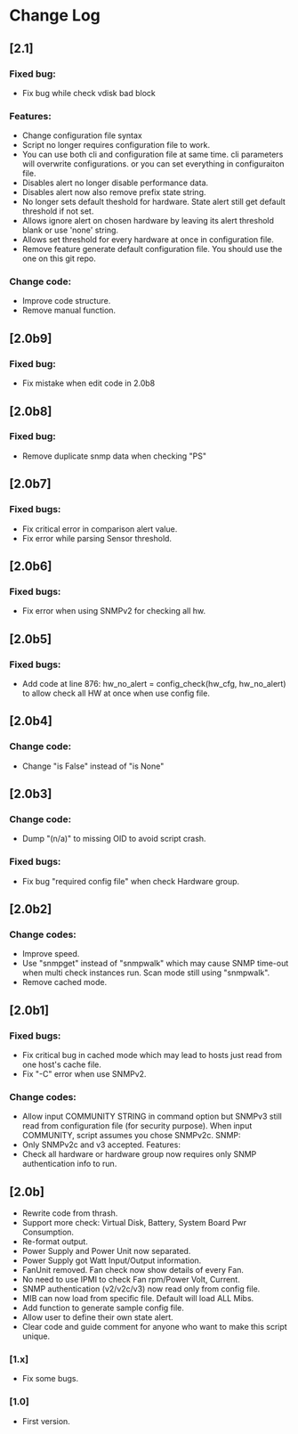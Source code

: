 # Change Log
## [2.1]
### Fixed bug:
- Fix bug while check vdisk bad block

### Features:
- Change configuration file syntax
- Script no longer requires configuration file to work.
- You can use both cli and configuration file at same time. cli parameters will overwrite configurations. or you can set everything in configuraiton file.
- Disables alert no longer disable performance data.
- Disables alert now also remove prefix state string.
- No longer sets default theshold for hardware. State alert still get default threshold if not set.
- Allows ignore alert on chosen hardware by leaving its alert threshold blank or use 'none' string.
- Allows set threshold for every hardware at once in configuration file.
- Remove feature generate default configuration file. You should use the one on this git repo.

### Change code:
- Improve code structure.
- Remove manual function.

## [2.0b9]
### Fixed bug:
- Fix mistake when edit code in 2.0b8

## [2.0b8]
### Fixed bug:
- Remove duplicate snmp data when checking "PS"

## [2.0b7]
### Fixed bugs:
- Fix critical error in comparison alert value.
- Fix error while parsing Sensor threshold.

## [2.0b6]
### Fixed bugs:
- Fix error when using SNMPv2 for checking all hw.

## [2.0b5]
### Fixed bugs:
- Add code at line 876: hw_no_alert = config_check(hw_cfg, hw_no_alert) to allow check all HW at once when use config file.

## [2.0b4]
### Change code:
- Change "is False" instead of "is None"

## [2.0b3]
### Change code:
- Dump "(n/a)" to missing OID to avoid script crash. 

### Fixed bugs:
- Fix bug "required config file" when check Hardware group. 

## [2.0b2]
### Change codes:
- Improve speed.
- Use "snmpget" instead of "snmpwalk" which may cause SNMP time-out when multi check instances run. Scan mode still using "snmpwalk".
- Remove cached mode.

## [2.0b1]
### Fixed bugs:
- Fix critical bug in cached mode which may lead to hosts just read from one host's cache file.
- Fix "-C" error when use SNMPv2.

### Change codes:
- Allow input COMMUNITY STRING in command option but SNMPv3 still read from configuration file (for security purpose). When input COMMUNITY, script assumes you chose SNMPv2c.
SNMP:
- Only SNMPv2c and v3 accepted.
Features:
- Check all hardware or hardware group now requires only SNMP authentication info to run.

## [2.0b]

- Rewrite code from thrash.
- Support more check: Virtual Disk, Battery, System Board Pwr Consumption.
- Re-format output.
- Power Supply and Power Unit now separated.
- Power Supply got Watt Input/Output information.
- FanUnit removed. Fan check now show details of every Fan.
- No need to use IPMI to check Fan rpm/Power Volt, Current.
- SNMP authentication (v2/v2c/v3) now read only from config file.
- MIB can now load from specific file. Default will load ALL Mibs.
- Add function to generate sample config file.
- Allow user to define their own state alert.
- Clear code and guide comment for anyone who want to make this script unique.

### [1.x]

- Fix some bugs.

### [1.0]

- First version.
